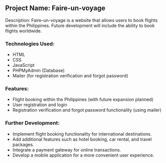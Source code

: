## Project Name: Faire-un-voyage

Description: Faire-un-voyage is a website that allows users to book flights within the Philippines. Future development will include the ability to book flights worldwide.

### Technologies Used:

 - HTML
 - CSS
 - JavaScript
 - PHPMyAdmin (Database)
 - Mailer (for registration verification and forgot password)

### Features:

 - Flight booking within the Philippines (with future expansion planned)
 - User registration and login
 - Registration verification and forgot password functionality (using mailer)


### Further Development:

 - Implement flight booking functionality for international destinations.
 - Add additional features such as hotel booking, car rental, and travel packages.
 - Integrate a payment gateway for online transactions.
 - Develop a mobile application for a more convenient user experience.